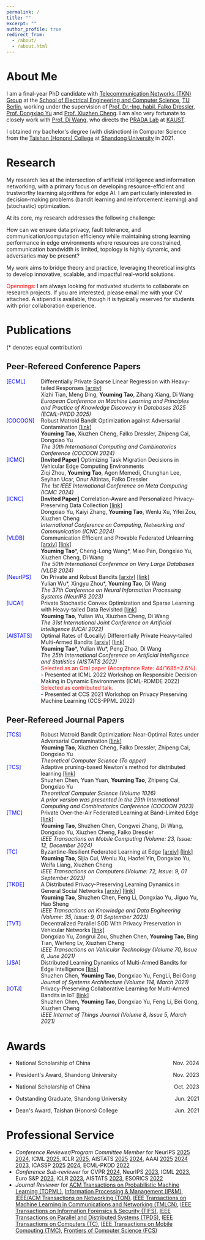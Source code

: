 ```yaml
---
permalink: /
title: ""
excerpt: ""
author_profile: true
redirect_from: 
  - /about/
  - /about.html
---
```


<!--
{% if site.google_scholar_stats_use_cdn %}
{% assign gsDataBaseUrl = "https://cdn.jsdelivr.net/gh/" | append: site.repository | append: "@" %}
{% else %}
{% assign gsDataBaseUrl = "https://raw.githubusercontent.com/" | append: site.repository | append: "/" %}
{% endif %}
{% assign url = gsDataBaseUrl | append: "google-scholar-stats/gs_data_shieldsio.json" %}
-->

<span class='anchor' id='about-me'></span>

# About Me

I am a final-year PhD candidate with [Telecommunication Networks (TKN) Group](https://www2.tkn.tu-berlin.de/) at the [School of Electrical Engineering and Computer Science](https://www.tu.berlin/eecs/), [TU Berlin](https://www.tu.berlin/), working under the supervision of [Prof. Dr.-Ing. habil. Falko Dressler](https://www2.tkn.tu-berlin.de/team/dressler/),  [Prof. Dongxiao Yu](https://scholar.google.com/citations?user=hiQxuHYAAAAJ) and [Prof. Xiuzhen Cheng](https://scholar.google.com/citations?user=O1yGhH0AAAAJ). I am also very fortunate to closely work with [Prof. Di Wang](https://shao3wangdi.github.io/), who directs the [PRADA Lab](https://pradalab1.github.io/) at [KAUST](https://www.kaust.edu.sa/en/).

I obtained my bachelor's degree (with distinction) in Computer Science from the [Taishan (Honors) College](https://www.tsxt.sdu.edu.cn/) at [Shandong University](https://www.sdu.edu.cn/) in 2021.

<!-- My most recent cv can be found [here]() -->

# Research 

My research lies at the intersection of artificial intelligence and information networking, with a primary focus on developing resource-efficient and trustworthy learning algorithms for edge AI. I am particularly interested in decision-making problems (bandit learning and reinforcement learning) and (stochastic) optimization.

At its core, my research addresses the following challenge:

How can we ensure data privacy, fault tolerance, and communication/computation efficiency while maintaining strong learning performance in edge environments where resources are constrained, communication bandwidth is limited, topology is highly dynamic, and adversaries may be present?

My work aims to bridge theory and practice, leveraging theoretical insights to develop innovative, scalable, and impactful real-world solutions.

<!-- My research was supported by the inaugural batch of the National Natural Science Foundation of China's Basic Research Program for Doctoral Students [首批国家自然科学基金博士生项目] and the inaugural batch of the China Association for Science and Technology's Young Talent Support Program – Doctoral Student Special Plan [首批中国科协青年人才托举工程博士生专项计划]. -->

<span style="color: red;">Opennings:</span> I am always looking for motivated students to collaborate on research projects. If you are interested, please email me with your CV attached. A stipend is available, though it is typically reserved for students with prior collaboration experience.


# Publications  

(\* denotes equal contribution)

## Peer-Refereed Conference Papers

<ul style="list-style: none; padding-left: 0;">
  <li style="display: table-row; margin-bottom: 10px;">
    <span style="display: table-cell; color: blue; width: 90px; vertical-align: top; text-align: left;">[ECML]</span>
    <div style="display: table-cell; text-align: left;">
      Differentially Private Sparse Linear Regression with Heavy-tailed Responses <a href="https://arxiv.org/abs/2506.06861">[arxiv]</a>  
      <br>Xizhi Tian, Meng Ding, <strong>Youming Tao</strong>, Zihang Xiang, Di Wang  
      <br><em>European Conference on Machine Learning and Principles and Practice of Knowledge Discovery in Databases 2025 (ECML-PKDD 2025)</em>
    </div>
  </li>
  <li style="display: table-row; margin-bottom: 10px;">
    <span style="display: table-cell; color: blue; width: 90px; vertical-align: top; text-align: left;">[COCOON]</span>
    <div style="display: table-cell; text-align: left;">
      Robust Matroid Bandit Optimization against Adversarial Contamination <a href="https://link.springer.com/chapter/10.1007/978-981-96-1090-7_27">[link]</a>  
      <br><strong>Youming Tao</strong>, Xiuzhen Cheng, Falko Dressler, Zhipeng Cai, Dongxiao Yu  
      <br><em>The 30th International Computing and Combinatorics Conference (COCOON 2024)</em>
    </div>
  </li>
  <li style="display: table-row; margin-bottom: 10px;">
    <span style="display: table-cell; color: blue; width: 90px; vertical-align: top; text-align: left;">[ICMC]</span>
    <div style="display: table-cell; text-align: left;">
      <strong>[Invited Paper]</strong> Optimizing Task Migration Decisions in Vehicular Edge Computing Environments  
      <br>Ziqi Zhou, <strong>Youming Tao</strong>, Agon Memedi, Chunghan Lee, Seyhan Ucar, Onur Altintas, Falko Dressler  
      <br><em>The 1st IEEE International Conference on Meta Computing (ICMC 2024)</em>
    </div>
  </li>
  <li style="display: table-row; margin-bottom: 10px;">
    <span style="display: table-cell; color: blue; width: 90px; vertical-align: top; text-align: left;">[ICNC]</span>
    <div style="display: table-cell; text-align: left;">
      <strong>[Invited Paper]</strong> Correlation-Aware and Personalized Privacy-Preserving Data Collection <a href="https://ieeexplore.ieee.org/document/10556247">[link]</a>  
      <br>Dongxiao Yu, Kaiyi Zhang, <strong>Youming Tao</strong>, Wenlu Xu, Yifei Zou, Xiuzhen Cheng  
      <br><em>International Conference on Computing, Networking and Communication (ICNC 2024)</em>
    </div>
  </li>
  <li style="display: table-row; margin-bottom: 10px;">
    <span style="display: table-cell; color: blue; width: 90px; vertical-align: top; text-align: left;">[VLDB]</span>
    <div style="display: table-cell; text-align: left;">
      Communication Efficient and Provable Federated Unlearning <a href="https://arxiv.org/abs/2401.11018">[arxiv]</a> <a href="https://www.vldb.org/pvldb/vol17/p1119-wang.pdf">[link]</a>  
      <br><strong>Youming Tao</strong>*, Cheng-Long Wang*, Miao Pan, Dongxiao Yu, Xiuzhen Cheng, Di Wang  
      <br><em>The 50th International Conference on Very Large Databases (VLDB 2024)</em>
    </div>
  </li>
  <li style="display: table-row; margin-bottom: 10px;">
    <span style="display: table-cell; color: blue; width: 90px; vertical-align: top; text-align: left;">[NeurIPS]</span>
    <div style="display: table-cell; text-align: left;">
      On Private and Robust Bandits <a href="https://arxiv.org/pdf/2302.02526.pdf">[arxiv]</a> <a href="https://proceedings.neurips.cc/paper_files/paper/2023/hash/6d13e085b79d454da5910e4ca82a3d9d-Abstract-Conference.html">[link]</a>  
      <br>Yulian Wu*, Xingyu Zhou*, <strong>Youming Tao</strong>, Di Wang  
      <br><em>The 37th Conference on Neural Information Processing Systems (NeurIPS 2023)</em>
    </div>
  </li>
  <li style="display: table-row; margin-bottom: 10px;">
    <span style="display: table-cell; color: blue; width: 90px; vertical-align: top; text-align: left;">[IJCAI]</span>
    <div style="display: table-cell; text-align: left;">
      Private Stochastic Convex Optimization and Sparse Learning with Heavy-tailed Data Revisited <a href="https://www.ijcai.org/proceedings/2022/548">[link]</a>  
      <br><strong>Youming Tao</strong>, Yulian Wu, Xiuzhen Cheng, Di Wang  
      <br><em>The 31st International Joint Conference on Artificial Intelligence (IJCAI 2022)</em>
    </div>
  </li>
  <li style="display: table-row; margin-bottom: 10px;">
    <span style="display: table-cell; color: blue; width: 90px; vertical-align: top; text-align: left;">[AISTATS]</span>
    <div style="display: table-cell; text-align: left;">
      Optimal Rates of (Locally) Differentially Private Heavy-tailed Multi-Armed Bandits <a href="https://arxiv.org/abs/2106.02575">[arxiv]</a> <a href="https://proceedings.mlr.press/v151/tao22a.html">[link]</a>  
      <br><strong>Youming Tao</strong>*, Yulian Wu*, Peng Zhao, Di Wang  
      <br><em>The 25th International Conference on Artificial Intelligence and Statistics (AISTATS 2022)</em>  
      <br><span style="color: red;">Selected as an Oral paper (Acceptance Rate: 44/1685=2.6%)</span>.  
      <br>- Presented at ICML 2022 Workshop on Responsible Decision Making in Dynamic Environments (ICML-RDMDE 2022)  
      <br><span style="color: red;">Selected as contributed talk.</span>  
      <br>- Presented at CCS 2021 Workshop on Privacy Preserving Machine Learning (CCS-PPML 2022)
    </div>
  </li>
</ul>

## Peer-Refereed Journal Papers

<ul style="list-style: none; padding-left: 0;">
  <li style="display: table-row; margin-bottom: 10px;">
    <span style="display: table-cell; color: blue; width: 90px; vertical-align: top; text-align: left;">[TCS]</span>
    <div style="display: table-cell; text-align: left;">
      Robust Matroid Bandit Optimization: Near-Optimal Rates under Adversarial Contamination <a href=https://www.sciencedirect.com/science/article/pii/S0304397525003548"">[link]</a>  
      <br><strong>Youming Tao</strong>, Xiuzhen Cheng, Falko Dressler, Zhipeng Cai, Dongxiao Yu  
      <br><em>Theoretical Computer Science (To apper)</em>  
    </div>
  </li>
  <li style="display: table-row; margin-bottom: 10px;">
    <span style="display: table-cell; color: blue; width: 90px; vertical-align: top; text-align: left;">[TCS]</span>
    <div style="display: table-cell; text-align: left;">
      Adaptive pruning-based Newton's method for distributed learning <a href="https://www.sciencedirect.com/science/article/pii/S0304397524006042">[link]</a>  
      <br>Shuzhen Chen, Yuan Yuan, <strong>Youming Tao</strong>, Zhipeng Cai, Dongxiao Yu  
      <br><em>Theoretical Computer Science (Volume 1026)</em>  
      <br><em>A prior version was presented in the 29th International Computing and Combinatorics Conference (COCOON 2023)</em>
    </div>
  </li>
  <li style="display: table-row; margin-bottom: 10px;">
    <span style="display: table-cell; color: blue; width: 90px; vertical-align: top; text-align: left;">[TMC]</span>
    <div style="display: table-cell; text-align: left;">
      Private Over-the-Air Federated Learning at Band-Limited Edge <a href="https://ieeexplore.ieee.org/abstract/document/10552080">[link]</a>  
      <br><strong>Youming Tao</strong>, Shuzhen Chen, Congwei Zhang, Di Wang, Dongxiao Yu, Xiuzhen Cheng, Falko Dressler  
      <br><em>IEEE Transactions on Mobile Computing (Volume: 23, Issue: 12, December 2024)</em>
    </div>
  </li>
  <li style="display: table-row; margin-bottom: 10px;">
    <span style="display: table-cell; color: blue; width: 90px; vertical-align: top; text-align: left;">[TC]</span>
    <div style="display: table-cell; text-align: left;">
      Byzantine-Resilient Federated Learning at Edge <a href="https://arxiv.org/abs/2303.10434">[arxiv]</a> <a href="https://ieeexplore.ieee.org/abstract/document/10070815">[link]</a>  
      <br><strong>Youming Tao</strong>, Sijia Cui, Wenlu Xu, Haofei Yin, Dongxiao Yu, Weifa Liang, Xiuzhen Cheng  
      <br><em>IEEE Transactions on Computers (Volume: 72, Issue: 9, 01 September 2023)</em>
    </div>
  </li>
  <li style="display: table-row; margin-bottom: 10px;">
    <span style="display: table-cell; color: blue; width: 90px; vertical-align: top; text-align: left;">[TKDE]</span>
    <div style="display: table-cell; text-align: left;">
      A Distributed Privacy-Preserving Learning Dynamics in General Social Networks <a href="https://arxiv.org/pdf/2011.09845v2.pdf">[arxiv]</a> <a href="https://ieeexplore.ieee.org/document/10035414">[link]</a>  
      <br><strong>Youming Tao</strong>, Shuzhen Chen, Feng Li, Dongxiao Yu, Jiguo Yu, Hao Sheng  
      <br><em>IEEE Transactions on Knowledge and Data Engineering (Volume: 35, Issue: 9, 01 September 2023)</em>
    </div>
  </li>
  <li style="display: table-row; margin-bottom: 10px;">
    <span style="display: table-cell; color: blue; width: 90px; vertical-align: top; text-align: left;">[TVT]</span>
    <div style="display: table-cell; text-align: left;">
      Decentralized Parallel SGD With Privacy Preservation in Vehicular Networks <a href="https://ieeexplore.ieee.org/abstract/document/9374104">[link]</a>  
      <br>Dongxiao Yu, Zongrui Zou, Shuzhen Chen, <strong>Youming Tao</strong>, Bing Tian, Weifeng Lv, Xiuzhen Cheng  
      <br><em>IEEE Transactions on Vehicular Technology (Volume 70, Issue 6, June 2021)</em>
    </div>
  </li>
  <li style="display: table-row; margin-bottom: 10px;">
    <span style="display: table-cell; color: blue; width: 90px; vertical-align: top; text-align: left;">[JSA]</span>
    <div style="display: table-cell; text-align: left;">
      Distributed Learning Dynamics of Multi-Armed Bandits for Edge Intelligence <a href="https://www.sciencedirect.com/science/article/abs/pii/S1383762120301806">[link]</a>  
      <br>Shuzhen Chen, <strong>Youming Tao</strong>, Dongxiao Yu, FengLi, Bei Gong  
      <br><em>Journal of Systems Architecture (Volume 114, March 2021)</em>
    </div>
  </li>
  <li style="display: table-row; margin-bottom: 10px;">
    <span style="display: table-cell; color: blue; width: 90px; vertical-align: top; text-align: left;">[IOTJ]</span>
    <div style="display: table-cell; text-align: left;">
      Privacy-Preserving Collaborative Learning for Multi-Armed Bandits in IoT <a href="https://ieeexplore.ieee.org/abstract/document/9165854">[link]</a>  
      <br>Shuzhen Chen, <strong>Youming Tao</strong>, Dongxiao Yu, Feng Li, Bei Gong, Xiuzhen Cheng  
      <br><em>IEEE Internet of Things Journal (Volume 8, Issue 5, March 2021)</em>
    </div>
  </li>
</ul>

# Awards
- <p style="text-align:left;">
  National Scholarship of China
  <span style="float:right;">
  Nov. 2024
  </span>
  </p>
- <p style="text-align:left;">
  President's Award, Shandong University
  <span style="float:right;">
  Nov. 2023
  </span>
  </p>
- <p style="text-align:left;">
  National Scholarship of China
  <span style="float:right;">
  Oct. 2023
  </span>
  </p>
- <p style="text-align:left;">
  Outstanding Graduate, Shandong University
  <span style="float:right;">
  Jun. 2021
  </span>
  </p>
- <p style="text-align:left;">
  Dean's Award, Taishan (Honors) College
  <span style="float:right;">
  Jun. 2021
  </span>
  </p>



# Professional Service
- *Conference Reviewer/Program Committee Member* for NeurIPS [2025](https://neurips.cc/Conferences/2025) [2024](https://neurips.cc/Conferences/2024), ICML [2025](https://icml.cc/Conferences/2025), ICLR [2025](https://iclr.cc/Conferences/2025), AISTATS [2025](https://aistats.org/aistats2025/index.html) [2024](https://aistats.org/aistats2024/), AAAI [2025](https://aaai.org/conference/aaai/aaai-25/) [2024](https://aaai.org/aaai-conference/) [2023](https://aaai.org/Conferences/AAAI-23/), ICASSP [2025](https://2025.ieeeicassp.org/) [2024](https://2024.ieeeicassp.org/), ECML-PKDD [2022](https://2022.ecmlpkdd.org/)
- *Conference Sub-reviewer* for CVPR [2024](https://cvpr.thecvf.com/Conferences/2024), NeurIPS [2023](https://nips.cc/Conferences/2023), ICML [2023](https://icml.cc/Conferences/2023), Euro S&P [2023](https://www.ieee-security.org/TC/EuroSP2023/), ICLR [2023](https://iclr.cc/Conferences/2023), AISTATS [2023](http://aistats.org/aistats2023/), ESORICS [2022](https://esorics2022.compute.dtu.dk/index.html)
- *Journal Reviewer* for [ACM Transactions on Probabilistic Machine Learning (TOPML)](https://dl.acm.org/journal/topml), [Information Processing & Management (IP&M)](https://www.sciencedirect.com/journal/information-processing-and-management), [IEEE/ACM Transactions on Networking (TON)](https://sites.google.com/view/ieee-acm-ton/home), [IEEE Transactions on Machine Learning in Communications and Networking (TMLCN)](https://www.comsoc.org/publications/journals/ieee-tmlcn), [IEEE Transactions on Information Forensics & Security (TIFS)](https://ieeexplore.ieee.org/xpl/RecentIssue.jsp?punumber=10206), [IEEE Transactions on Parallel and Distributed Systems (TPDS)](https://www.computer.org/csdl/journal/td), [IEEE Transactions on Computers (TC)](https://www.computer.org/csdl/journal/tc), [IEEE Transactions on Mobile Computing (TMC)](https://www.computer.org/csdl/journal/tm), [Frontiers of Computer Science (FCS)](https://www.springer.com/journal/11704)


<!-- #  Educations
- *2019.06 - 2022.04 (now)*, Lorem ipsum dolor sit amet, consectetur adipiscing elit. Vivamus ornare aliquet ipsum, ac tempus justo dapibus sit amet. 
- *2015.09 - 2019.06*, Lorem ipsum dolor sit amet, consectetur adipiscing elit. Vivamus ornare aliquet ipsum, ac tempus justo dapibus sit amet. 

# Invited Talks
- *2021.06*, Lorem ipsum dolor sit amet, consectetur adipiscing elit. Vivamus ornare aliquet ipsum, ac tempus justo dapibus sit amet. 
- *2021.03*, Lorem ipsum dolor sit amet, consectetur adipiscing elit. Vivamus ornare aliquet ipsum, ac tempus justo dapibus sit amet.  \| [\[video\]](https://github.com/)

#  Internships
- *2019.05 - 2020.02*, [Lorem](https://github.com/), China.
-->
